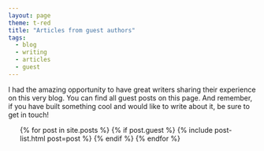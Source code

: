 ```yaml
---
layout: page
theme: t-red
title: "Articles from guest authors"
tags:
  - blog
  - writing
  - articles
  - guest
---
```


I had the amazing opportunity to have great writers sharing their experience on this very blog. You can find all guest posts on this page. And remember, if you have built something cool and would like to write about it, be sure to get in touch!

<ul class="list">
{% for post in site.posts %}
  {% if post.guest %}
    {% include post-list.html post=post %}
  {% endif %}
{% endfor %}
</ul>

